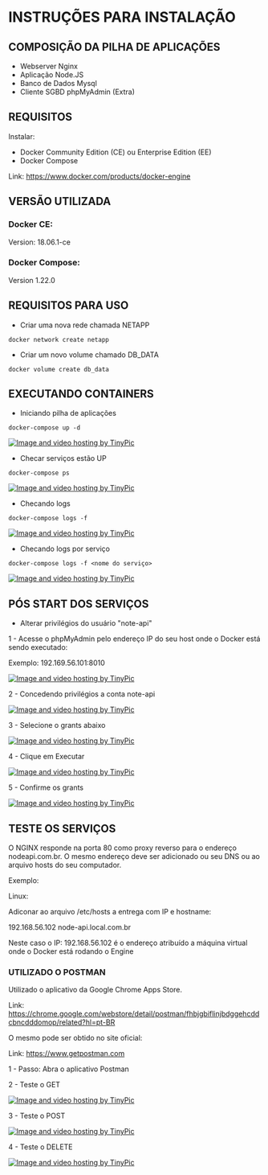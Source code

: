 # INSTRUÇÕES PARA INSTALAÇÃO

## COMPOSIÇÃO DA PILHA DE APLICAÇÕES

- Webserver Nginx
- Aplicação Node.JS
- Banco de Dados Mysql
- Cliente SGBD phpMyAdmin (Extra)

## REQUISITOS

Instalar:
- Docker Community Edition (CE) ou Enterprise Edition (EE)
- Docker Compose

Link: https://www.docker.com/products/docker-engine

## VERSÃO UTILIZADA

### Docker CE:

 Version: 18.06.1-ce

### Docker Compose:

Version 1.22.0

## REQUISITOS PARA USO

- Criar uma nova rede chamada NETAPP

```
docker network create netapp
```

- Criar um novo volume chamado DB_DATA

```
docker volume create db_data
```

## EXECUTANDO CONTAINERS

- Iniciando pilha de aplicações

```
docker-compose up -d
```
<a href="http://tinypic.com?ref=2yu0f49" target="_blank"><img src="http://i68.tinypic.com/2yu0f49.png" border="0" alt="Image and video hosting by TinyPic"></a>

- Checar serviços estão UP

```
docker-compose ps
```

<a href="http://tinypic.com?ref=16k7rma" target="_blank"><img src="http://i68.tinypic.com/16k7rma.png" border="0" alt="Image and video hosting by TinyPic"></a>

- Checando logs

```
docker-compose logs -f
```

<a href="http://tinypic.com?ref=2iac4eh" target="_blank"><img src="http://i63.tinypic.com/2iac4eh.png" border="0" alt="Image and video hosting by TinyPic"></a>

- Checando logs por serviço

```
docker-compose logs -f <nome do serviço>
```
<a href="http://tinypic.com?ref=30xitmo" target="_blank"><img src="http://i63.tinypic.com/30xitmo.png" border="0" alt="Image and video hosting by TinyPic"></a>

## PÓS START DOS SERVIÇOS

- Alterar privilégios do usuário "note-api"

1 - Acesse o phpMyAdmin pelo endereço IP do seu host onde o Docker está sendo executado:

Exemplo: 192.169.56.101:8010

<a href="http://tinypic.com?ref=2yuh9jb" target="_blank"><img src="http://i67.tinypic.com/2yuh9jb.png" border="0" alt="Image and video hosting by TinyPic"></a>

2 - Concedendo privilégios a conta note-api

<a href="http://tinypic.com?ref=3585o4n" target="_blank"><img src="http://i67.tinypic.com/3585o4n.png" border="0" alt="Image and video hosting by TinyPic"></a>

3 - Selecione o grants abaixo

<a href="http://tinypic.com?ref=ejzwd1" target="_blank"><img src="http://i66.tinypic.com/ejzwd1.png" border="0" alt="Image and video hosting by TinyPic"></a>

4 - Clique em Executar

<a href="http://tinypic.com?ref=10gwuhu" target="_blank"><img src="http://i64.tinypic.com/10gwuhu.png" border="0" alt="Image and video hosting by TinyPic"></a>

5 - Confirme os grants

<a href="http://tinypic.com?ref=2v192xe" target="_blank"><img src="http://i67.tinypic.com/2v192xe.png" border="0" alt="Image and video hosting by TinyPic"></a>

## TESTE OS SERVIÇOS

O NGINX responde na porta 80 como proxy reverso para o endereço nodeapi.com.br. O mesmo endereço deve ser adicionado ou seu DNS ou ao arquivo hosts do seu computador.

Exemplo:

Linux:

Adiconar ao arquivo /etc/hosts a entrega com IP e hostname:

192.168.56.102  node-api.local.com.br

Neste caso o IP: 192.168.56.102 é o endereço atribuído a máquina virtual onde o Docker está rodando o Engine
### UTILIZADO O POSTMAN

Utilizado o aplicativo da Google Chrome Apps Store.

Link: https://chrome.google.com/webstore/detail/postman/fhbjgbiflinjbdggehcddcbncdddomop/related?hl=pt-BR

O mesmo pode ser obtido no site oficial:

Link: https://www.getpostman.com

1 - Passo: Abra o aplicativo Postman

2 - Teste o GET

<a href="http://tinypic.com?ref=2dkilpd" target="_blank"><img src="http://i65.tinypic.com/2dkilpd.jpg" border="0" alt="Image and video hosting by TinyPic"></a>

3 - Teste o POST

<a href="http://tinypic.com?ref=2d6uzdc" target="_blank"><img src="http://i64.tinypic.com/2d6uzdc.png" border="0" alt="Image and video hosting by TinyPic"></a>

4 - Teste o DELETE

<a href="http://tinypic.com?ref=29x8508" target="_blank"><img src="http://i66.tinypic.com/29x8508.png" border="0" alt="Image and video hosting by TinyPic"></a>
